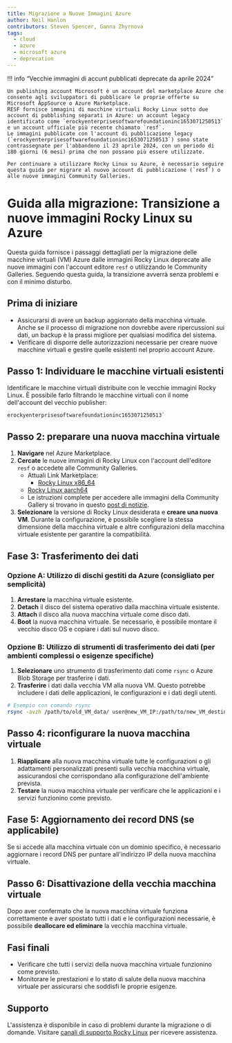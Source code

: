 ```yaml
---
title: Migrazione a Nuove Immagini Azure
author: Neil Hanlon
contributors: Steven Spencer, Ganna Zhyrnova
tags:
  - cloud
  - azure
  - microsoft azure
  - deprecation
---
```


!!! info “Vecchie immagini di accunt pubblicati deprecate da aprile 2024”

```
Un publishing account Microsoft è un account del marketplace Azure che consente agli sviluppatori di pubblicare le proprie offerte su Microsoft AppSource o Azure Marketplace. 
RESF fornisce immagini di macchine virtuali Rocky Linux sotto due account di pubblishing separati in Azure: un account legacy identificato come `erockyenterprisesoftwarefoundationinc1653071250513` e un account ufficiale più recente chiamato `resf`.
Le immagini pubblicate con l'account di pubblicazione legacy (`erockyenterprisesoftwarefoundationinc1653071250513`) sono state contrassegnate per l'abbandono il 23 aprile 2024, con un periodo di 180 giorni (6 mesi) prima che non possano più essere utilizzate.

Per continuare a utilizzare Rocky Linux su Azure, è necessario seguire questa guida per migrare al nuovo account di pubblicazione (`resf`) o alle nuove immagini Community Galleries.
```

# Guida alla migrazione: Transizione a nuove immagini Rocky Linux su Azure

Questa guida fornisce i passaggi dettagliati per la migrazione delle macchine virtuali (VM) Azure dalle immagini Rocky Linux deprecate alle nuove immagini con l'account editore `resf` o utilizzando le Community Galleries. Seguendo questa guida, la transizione avverrà senza problemi e con il minimo disturbo.

## Prima di iniziare

- Assicurarsi di avere un backup aggiornato della macchina virtuale. Anche se il processo di migrazione non dovrebbe avere ripercussioni sui dati, un backup è la prassi migliore per qualsiasi modifica del sistema.
- Verificare di disporre delle autorizzazioni necessarie per creare nuove macchine virtuali e gestire quelle esistenti nel proprio account Azure.

## Passo 1: Individuare le macchine virtuali esistenti

Identificare le macchine virtuali distribuite con le vecchie immagini Rocky Linux. È possibile farlo filtrando le macchine virtuali con il nome dell'account del vecchio publisher:

```text
erockyenterprisesoftwarefoundationinc1653071250513`
```

## Passo 2: preparare una nuova macchina virtuale

1. **Navigare** nel Azure Marketplace.
2. **Cercate** le nuove immagini di Rocky Linux con l'account dell'editore `resf` o accedete alle Community Galleries.
   - Attuali Link Marketplace:
     - [Rocky Linux x86_64](https://azuremarketplace.microsoft.com/en-us/marketplace/apps/resf.rockylinux-x86_64)
   - [Rocky Linux aarch64](https://azuremarketplace.microsoft.com/en-us/marketplace/apps/resf.rockylinux-aarch64)
   - Le istruzioni complete per accedere alle immagini della Community Gallery si trovano in questo [post di notizie](https://rockylinux.org/news/rocky-on-azure-community-gallery/).
3. **Selezionare** la versione di Rocky Linux desiderata e **creare una nuova VM**. Durante la configurazione, è possibile scegliere la stessa dimensione della macchina virtuale e altre configurazioni della macchina virtuale esistente per garantire la compatibilità.

## Fase 3: Trasferimento dei dati

### Opzione A: Utilizzo di dischi gestiti da Azure (consigliato per semplicità)

1. **Arrestare** la macchina virtuale esistente.
2. **Detach** il disco del sistema operativo dalla macchina virtuale esistente.
3. **Attach** il disco alla nuova macchina virtuale come disco dati.
4. **Boot** la nuova macchina virtuale. Se necessario, è possibile montare il vecchio disco OS e copiare i dati sul nuovo disco.

### Opzione B: Utilizzo di strumenti di trasferimento dei dati (per ambienti complessi o esigenze specifiche)

1. **Selezionare** uno strumento di trasferimento dati come `rsync` o Azure Blob Storage per trasferire i dati.
2. **Trasferire** i dati dalla vecchia VM alla nuova VM. Questo potrebbe includere i dati delle applicazioni, le configurazioni e i dati degli utenti.

```bash
# Esempio con comando rsync 
rsync -avzh /path/to/old_VM_data/ user@new_VM_IP:/path/to/new_VM_destination/
```

## Passo 4: riconfigurare la nuova macchina virtuale

1. **Riapplicare** alla nuova macchina virtuale tutte le configurazioni o gli adattamenti personalizzati presenti sulla vecchia macchina virtuale, assicurandosi che corrispondano alla configurazione dell'ambiente prevista.
2. **Testare** la nuova macchina virtuale per verificare che le applicazioni e i servizi funzionino come previsto.

## Fase 5: Aggiornamento dei record DNS (se applicabile)

Se si accede alla macchina virtuale con un dominio specifico, è necessario aggiornare i record DNS per puntare all'indirizzo IP della nuova macchina virtuale.

## Passo 6: Disattivazione della vecchia macchina virtuale

Dopo aver confermato che la nuova macchina virtuale funziona correttamente e aver spostato tutti i dati e le configurazioni necessarie, è possibile **deallocare ed eliminare** la vecchia macchina virtuale.

## Fasi finali

- Verificare che tutti i servizi della nuova macchina virtuale funzionino come previsto.
- Monitorare le prestazioni e lo stato di salute della nuova macchina virtuale per assicurarsi che soddisfi le proprie esigenze.

## Supporto

L'assistenza è disponibile in caso di problemi durante la migrazione o di domande. Visitare [canali di supporto Rocky Linux](https://wiki.rockylinux.org/rocky/support/) per ricevere assistenza.
